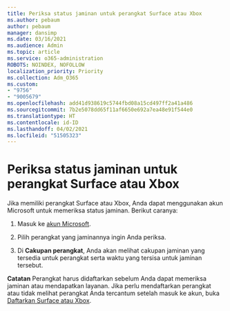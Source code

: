 ```yaml
---
title: Periksa status jaminan untuk perangkat Surface atau Xbox
ms.author: pebaum
author: pebaum
manager: dansimp
ms.date: 03/16/2021
ms.audience: Admin
ms.topic: article
ms.service: o365-administration
ROBOTS: NOINDEX, NOFOLLOW
localization_priority: Priority
ms.collection: Adm_O365
ms.custom:
- "9756"
- "9005679"
ms.openlocfilehash: add41d938619c5744fbd08a15cd497ff2a41a486
ms.sourcegitcommit: 7b2e5078dd65f11af6650e692a7ea48e91f544e0
ms.translationtype: HT
ms.contentlocale: id-ID
ms.lasthandoff: 04/02/2021
ms.locfileid: "51505323"
---
```

# <a name="check-the-warranty-status-for-a-surface-or-xbox-device"></a>Periksa status jaminan untuk perangkat Surface atau Xbox

Jika memiliki perangkat Surface atau Xbox, Anda dapat menggunakan akun Microsoft untuk memeriksa status jaminan. Berikut caranya:

1. Masuk ke [akun Microsoft](https://account.microsoft.com/devices/). 

1. Pilih perangkat yang jaminannya ingin Anda periksa.

1. Di **Cakupan perangkat**, Anda akan melihat cakupan jaminan yang tersedia untuk perangkat serta waktu yang tersisa untuk jaminan tersebut.

**Catatan** Perangkat harus didaftarkan sebelum Anda dapat memeriksa jaminan atau mendapatkan layanan. Jika perlu mendaftarkan perangkat atau tidak melihat perangkat Anda tercantum setelah masuk ke akun, buka [Daftarkan Surface atau Xbox](https://support.microsoft.com/surface/register-your-surface-or-xbox-fd7d73f8-b0e6-c9fa-e83b-0b64652e2376).

